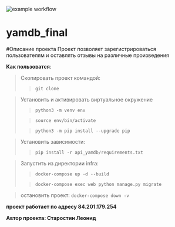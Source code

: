 ![example workflow](https://github.com/Leonid2377/yamdb_final/actions/workflows/yamdb_workflow.yml/badge.svg)
# yamdb_final
#Описание проекта
Проект позволяет зарегистрироваться пользователям
и оставлять отзывы на различные произведения

**Как пользоватся**:
>Скопировать проект командой: 
>> `git clone`

>Установить и активировать виртуальное окружение
>>`python3 -m venv env`
> 
>>`source env/bin/activate`
> 
>>`python3 -m pip install --upgrade pip`
 
>Установить зависимости:
>> `pip install -r api_yamdb/requirements.txt`


>Запустить из директории infra:
>> `docker-compose up -d --build`
>
>>`docker-compose exec web python manage.py migrate`

> остановить проект: `docker-compose down -v`

**проект работает по адресу 84.201.179.254**

**Автор проекта: Старостин Леонид** 